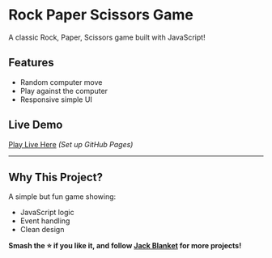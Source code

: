 # Rock Paper Scissors Game

A classic Rock, Paper, Scissors game built with JavaScript!

## Features
- Random computer move
- Play against the computer
- Responsive simple UI

## Live Demo
[Play Live Here](https://jackblanket847.github.io/rock-paper-scissors/) *(Set up GitHub Pages)*

---

## Why This Project?
A simple but fun game showing:
- JavaScript logic
- Event handling
- Clean design

**Smash the ⭐ if you like it, and follow [Jack Blanket](https://github.com/jackblanket847) for more projects!**
